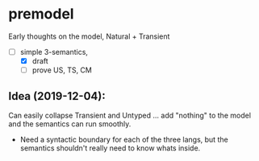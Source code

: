 premodel
===

Early thoughts on the model, Natural + Transient

- [ ] simple 3-semantics,
  - [X] draft
  - [ ] prove US, TS, CM

Idea (2019-12-04):
---

Can easily collapse Transient and Untyped ... add "nothing" to the model
 and the semantics can run smoothly.

- Need a syntactic boundary for each of the three langs, but the
  semantics shouldn't really need to know whats inside.
